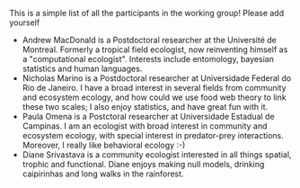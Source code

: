 This is a simple list of all the participants in the working group! Please add yourself

* Andrew MacDonald is a Postdoctoral researcher at the Université de Montreal. Formerly a tropical field ecologist, now reinventing himself as a "computational ecologist". Interests include entomology, bayesian statistics and human languages.
* Nicholas Marino is a Postdoctoral researcher at Universidade Federal do Rio de Janeiro. I have a broad interest in several fields from community and ecosystem ecology, and how could we use food web theory to link these two scales; I also enjoy statistics, and have great fun with it.
* Paula Omena is a Postctoral researcher at Universidade Estadual de Campinas. I am an ecologist with broad interest in community and ecosystem ecology, with special interest in predator-prey interactions. Moreover, I really like behavioral ecology :-) 
* Diane Srivastava is a community ecologist interested in all things spatial, trophic and functional. Diane enjoys making null models, drinking caipirinhas and long walks in the rainforest.
